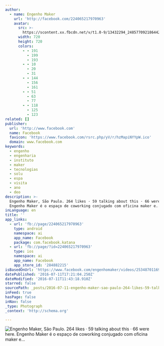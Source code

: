 ```yaml
---
author:
  - name: Engenho Maker
    url: 'http://facebook.com/224065217970963'
    avatar:
      src: >-
        https://scontent.xx.fbcdn.net/v/t1.0-9/13432294_248577092186442_5312851527868899616_n.jpg?oh=f17007cd6fc401a3d8d54b908d4d8ac6&oe=57E9A802
      width: 720
      height: 720
      colors:
        - - 191
          - 199
          - 193
        - - 10
          - 20
          - 31
        - - 144
          - 156
          - 161
        - - 51
          - 63
          - 77
        - - 118
          - 125
          - 123
related: []
publisher:
  url: 'http://www.facebook.com'
  name: Facebook
  favicon: 'https://www.facebook.com/rsrc.php/yV/r/hzMapiNYYpW.ico'
  domain: www.facebook.com
keywords:
  - engenho
  - engenharia
  - instituto
  - maker
  - tecnologias
  - solu
  - espa
  - visita
  - ano
  - deo
description: >-
  Engenho Maker, São Paulo. 264 likes · 59 talking about this · 66 were here.
  Engenho Maker é o espaço de coworking conjugado com oficina maker e...
inLanguage: en
title: ''
app_links:
  - url: 'fb://page/224065217970963'
    type: android
    namespace: ai
    app_name: Facebook
    package: com.facebook.katana
  - url: 'fb://page/?id=224065217970963'
    type: ios
    namespace: ai
    app_name: Facebook
    app_store_id: '284882215'
isBasedOnUrl: 'https://www.facebook.com/engenhomaker/videos/253487011695450/'
datePublished: '2016-07-11T17:21:04.250Z'
dateModified: '2016-07-11T11:43:18.910Z'
starred: false
sourcePath: _posts/2016-07-11-engenho-maker-sao-paulo-264-likes-59-talking-about-this.md
inFeed: true
hasPage: false
inNav: false
_type: Photograph
_context: 'http://schema.org'

---
```

![Engenho Maker, São Paulo. 264 likes · 59 talking about this · 66 were here. Engenho Maker é o espaço de coworking conjugado com oficina maker e...](https://scontent.xx.fbcdn.net/v/t15.0-10/p128x128/13432572_253487428362075_974318426_n.jpg?oh=4a6c689e1966fed5d056e22a96858a62&oe=582B5BB9)
